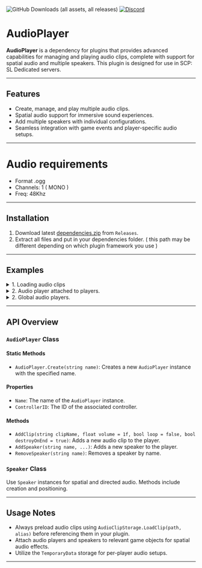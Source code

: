 ![GitHub Downloads (all assets, all releases)](https://img.shields.io/github/downloads/Killers0992/AudioPlayer/total?label=Downloads&labelColor=2e343e&color=00FFFF&style=for-the-badge)
[![Discord](https://img.shields.io/discord/1216429195232673964?label=Discord&labelColor=2e343e&color=00FFFF&style=for-the-badge)](https://discord.gg/czQCAsDMHa)
# AudioPlayer

**AudioPlayer** is a dependency for plugins that provides advanced capabilities for managing and playing audio clips, complete with support for spatial audio and multiple speakers. This plugin is designed for use in SCP: SL Dedicated servers.

---

## Features

- Create, manage, and play multiple audio clips.
- Spatial audio support for immersive sound experiences.
- Add multiple speakers with individual configurations.
- Seamless integration with game events and player-specific audio setups.

---

# Audio requirements

- Format .ogg
- Channels: 1 ( MONO )
- Freq: 48Khz

---

## Installation

1. Download latest [dependencies.zip](https://github.com/Killers0992/AudioPlayer/releases/latest/download/dependencies.zip) from ``Releases``.
2. Extract all files and put in your dependencies folder. ( this path may be different depending on which plugin framework you use )

---

## Examples

<details>
<summary>
1. Loading audio clips
</summary>

```C#
// This method should be called when plugin loads.
public void OnPluginLoad()
{
    // Specify path for your ogg file and name it, this name will be used later for adding clips to audio players.
    //
    //  Make sure that ogg file is MONO and frequency is 48Khz 
    //
    AudioClipStorage.LoadClip("C:\\Users\\Kille\\Documents\\Serwer\\com.ogg", "shot");
}
```
</details>

<details>
<summary>2. Audio player attached to players.</summary>

```C#
// Creating audio player which is attached to player which means any added clip to this audio player will be directly at player position.
public void CreateForPlayer(Player player)
{
    AudioPlayer audioPlayer = AudioPlayer.CreateOrGet($"Player {player.Nickname}", onIntialCreation: (p) =>
    {        
        // Attach created audio player to player.
        p.transform.parent = player.GameObject.transform;

        // This created speaker will be in 3D space.
        Speaker speaker = p.AddSpeaker("Main", isSpatial: true, minDistance: 5f, maxDistance: 15f);

        // Attach created speaker to player.
        speaker.transform.parent = player.GameObject.transform;

        // Set local positino to zero to make sure that speaker is in player.
        speaker.transform.localPosition = Vector3.zero;
    });

    // As example we will add clip
    audioPlayer.AddClip("shot");
}

// Creates global audio player which everyone can hear from any location.
public void CreateGlobal()
{
    AudioPlayer audioPlayer = AudioPlayer.CreateOrGet($"Global AudioPlayer", onIntialCreation: (p) =>
    {
        // This created speaker will be in 2D space ( audio will be always playing directly on you not from specific location ) but make sure that max distance is set to some higher value.
        Speaker speaker = p.AddSpeaker("Main", isSpatial: false, maxDistance: 5000f);
    });

    audioPlayer.AddClip("shot");
}
```
</details>

<details>
<summary>2. Global audio players.</summary>

```C#
// Creates global audio player which everyone can hear from any location.
public void CreateGlobal()
{
    AudioPlayer audioPlayer = AudioPlayer.CreateOrGet($"Global AudioPlayer", onIntialCreation: (p) =>
    {
        // This created speaker will be in 2D space ( audio will be always playing directly on you not from specific location ) but make sure that max distance is set to some higher value.
        Speaker speaker = p.AddSpeaker("Main", isSpatial: false, maxDistance: 5000f);
    });

    audioPlayer.AddClip("shot");
}
```
</details>

---

## API Overview

### `AudioPlayer` Class

#### Static Methods

- `AudioPlayer.Create(string name)`: Creates a new `AudioPlayer` instance with the specified name.

#### Properties

- `Name`: The name of the `AudioPlayer` instance.
- `ControllerID`: The ID of the associated controller.

#### Methods

- `AddClip(string clipName, float volume = 1f, bool loop = false, bool destroyOnEnd = true)`: Adds a new audio clip to the player.
- `AddSpeaker(string name, ...)`: Adds a new speaker to the player.
- `RemoveSpeaker(string name)`: Removes a speaker by name.

### `Speaker` Class

Use `Speaker` instances for spatial and directed audio. Methods include creation and positioning.

---

## Usage Notes

- Always preload audio clips using `AudioClipStorage.LoadClip(path, alias)` before referencing them in your plugin.
- Attach audio players and speakers to relevant game objects for spatial audio effects.
- Utilize the `TemporaryData` storage for per-player audio setups.

---
